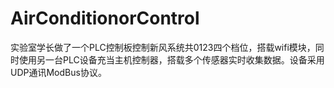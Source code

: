 # AirConditionorControl
实验室学长做了一个PLC控制板控制新风系统共0123四个档位，搭载wifi模块，同时使用另一台PLC设备充当主机控制器，搭载多个传感器实时收集数据。设备采用UDP通讯ModBus协议。
